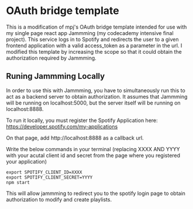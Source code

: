 # OAuth bridge template

This is a modification of mpj's OAuth bridge template intended for use with my single page react app Jammming (my codecademy intensive final project). This service logs in to Spotify and redirects the user to a given frontend application with a valid access_token as a parameter in the url. I modified this template by increasing the scope so that it could obtain the authorization required by Jammming.

## Runing Jammming Locally

In order to use this with Jammming, you have to simultaneously run this to act as a backend server to obtain authorization. It assumes that Jammming will be running on localhost:5000, but the server itself will be running on localhost:8888.

To run it locally, you must register the Spotify Application here:
https://developer.spotify.com/my-applications

On that page, add http://localhost:8888 as a callback url.

Write the below commands in your terminal (replacing XXXX AND YYYY with your acutal client id and secret from the page where you registered your application)

```
export SPOTIFY_CLIENT_ID=XXXX
export SPOTIFY_CLIENT_SECRET=YYYY
npm start
```

This will allow jammming to redirect you to the spotify login page to obtain authorization to modify and create playlists. 



